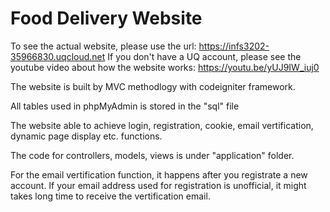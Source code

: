 # Food Delivery Website

To see the actual website, please use the url: https://infs3202-35966830.uqcloud.net
If you don't have a UQ account, please see the youtube video about how the website works: https://youtu.be/yUJ9IW_iuj0

The website is built by MVC methodlogy with codeigniter framework.

All tables used in phpMyAdmin is stored in the "sql" file

The website able to achieve login, registration, cookie, email vertification, dynamic page display etc. functions.

The code for controllers, models, views is under "application" folder.

For the email vertification function, it happens after you registrate a new account. If your email address used for registration is unofficial, it might takes long time to receive the vertification email.
